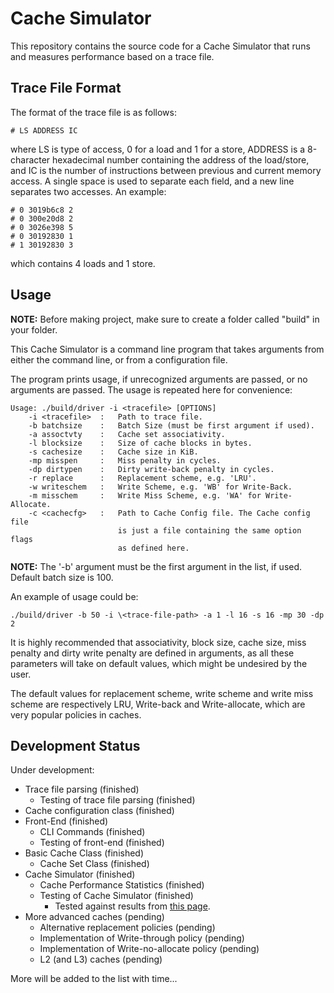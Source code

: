 # Cache Simulator
This repository contains the source code for a Cache Simulator that runs and measures performance based on a trace file.

## Trace File Format
The format of the trace file is as follows:

    # LS ADDRESS IC
where LS is type of access, 0 for a load and 1 for a store, ADDRESS is a 8-character hexadecimal number containing the address of the load/store, and IC is the number of instructions between previous and current memory access. A single space is used to separate each field, and a new line separates two accesses. An example:

    # 0 3019b6c8 2
    # 0 300e20d8 2
    # 0 3026e398 5
    # 0 30192830 1
    # 1 30192830 3
which contains 4 loads and 1 store.

## Usage
**NOTE:** Before making project, make sure to create a folder called "build" in your folder.

This Cache Simulator is a command line program that takes arguments from either the command line, or from a configuration file.

The program prints usage, if unrecognized arguments are passed, or no arguments are passed. The usage is repeated here for convenience:

    Usage: ./build/driver -i <tracefile> [OPTIONS]
        -i <tracefile>  :   Path to trace file.
        -b batchsize    :   Batch Size (must be first argument if used).
        -a assoctvty    :   Cache set associativity.
        -l blocksize    :   Size of cache blocks in bytes.
        -s cachesize    :   Cache size in KiB.
        -mp misspen     :   Miss penalty in cycles.
        -dp dirtypen    :   Dirty write-back penalty in cycles.
        -r replace      :   Replacement scheme, e.g. 'LRU'.
        -w writeschem   :   Write Scheme, e.g. 'WB' for Write-Back.
        -m misschem     :   Write Miss Scheme, e.g. 'WA' for Write-Allocate.
        -c <cachecfg>   :   Path to Cache Config file. The Cache config file 
                            is just a file containing the same option flags 
                            as defined here.

**NOTE:** The '-b' argument must be the first argument in the list, if used. Default batch size is 100.

An example of usage could be:

    ./build/driver -b 50 -i \<trace-file-path> -a 1 -l 16 -s 16 -mp 30 -dp 2

It is highly recommended that associativity, block size, cache size, miss penalty and dirty write penalty are defined in arguments, as all these parameters will take on default values, which might be undesired by the user.

The default values for replacement scheme, write scheme and write miss scheme are respectively LRU, Write-back and Write-allocate, which are very popular policies in caches.


## Development Status
Under development: 
* Trace file parsing (finished)
    * Testing of trace file parsing (finished)
* Cache configuration class (finished)
* Front-End (finished)
    * CLI Commands (finished)
    * Testing of front-end (finished)
* Basic Cache Class (finished)
    * Cache Set Class (finished)
* Cache Simulator (finished)
    * Cache Performance Statistics (finished)
    * Testing of Cache Simulator (finished)
        * Tested against results from [this page](https://www.cs.oberlin.edu/%7Ectaylor/classes/210SP13/cache.html).
* More advanced caches (pending)
    * Alternative replacement policies (pending)
    * Implementation of Write-through policy (pending)
    * Implementation of Write-no-allocate policy (pending)
    * L2 (and L3) caches (pending)

More will be added to the list with time...
